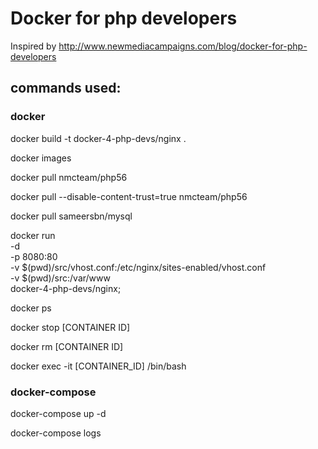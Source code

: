 # Docker for php developers
Inspired by http://www.newmediacampaigns.com/blog/docker-for-php-developers

## commands used:

### docker
docker build -t docker-4-php-devs/nginx .

docker images

docker pull nmcteam/php56

docker pull --disable-content-trust=true nmcteam/php56

docker pull sameersbn/mysql

docker run \
    -d \
    -p 8080:80 \
    -v $(pwd)/src/vhost.conf:/etc/nginx/sites-enabled/vhost.conf \
    -v $(pwd)/src:/var/www \
    docker-4-php-devs/nginx;

docker ps

docker stop [CONTAINER ID]

docker rm [CONTAINER ID]

docker exec -it [CONTAINER_ID] /bin/bash

### docker-compose

docker-compose up -d

docker-compose logs
